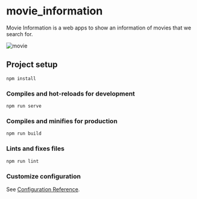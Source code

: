 # movie_information

Movie Information is a web apps to show an information of movies that we search for.

![movie](https://user-images.githubusercontent.com/26354086/71559703-0378db80-2a94-11ea-8dfe-21009a49d38a.png)


## Project setup
```
npm install
```

### Compiles and hot-reloads for development
```
npm run serve
```

### Compiles and minifies for production
```
npm run build
```

### Lints and fixes files
```
npm run lint
```

### Customize configuration
See [Configuration Reference](https://cli.vuejs.org/config/).
